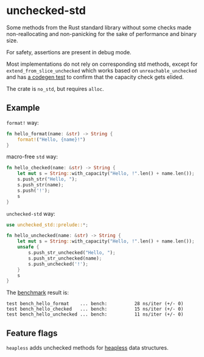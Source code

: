 # unchecked-std

Some methods from the Rust standard library without some checks
made non-reallocating and non-panicking
for the sake of performance and binary size.

For safety, assertions are present in debug mode.

Most implementations do not rely on corresponding std methods, except for
`extend_from_slice_unchecked` which works based on `unreachable_unchecked`
and has [a codegen test](tests/codegen.rs)
to confirm that the capacity check gets elided.

The crate is `no_std`, but requires `alloc`.

## Example

`format!` way:

```rust
fn hello_format(name: &str) -> String {
    format!("Hello, {name}!")
}
```

macro-free `std` way:

```rust
fn hello_checked(name: &str) -> String {
    let mut s = String::with_capacity("Hello, !".len() + name.len());
    s.push_str("Hello, ");
    s.push_str(name);
    s.push('!');
    s
}
```

`unchecked-std` way:

```rust
use unchecked_std::prelude::*;

fn hello_unchecked(name: &str) -> String {
    let mut s = String::with_capacity("Hello, !".len() + name.len());
    unsafe {
        s.push_str_unchecked("Hello, ");
        s.push_str_unchecked(name);
        s.push_unchecked('!');
    }
    s
}
```

The [benchmark](benches/bench.rs) result is:

```
test bench_hello_format    ... bench:          28 ns/iter (+/- 0)
test bench_hello_checked   ... bench:          15 ns/iter (+/- 0)
test bench_hello_unchecked ... bench:          11 ns/iter (+/- 0)
```

## Feature flags

`heapless` adds unchecked methods for
[heapless](https://github.com/rust-embedded/heapless) data structures.
